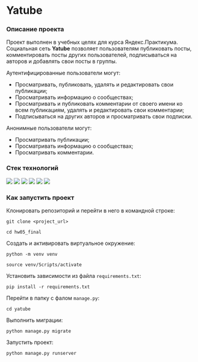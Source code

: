 # Yatube

### Описание проекта

Проект выполнен в учебных целяx для курса Яндекс.Практикума.
Социальная сеть **Yatube** позволяет пользователям публиковать посты, комментировать посты других пользователей, подписываться на авторов и добавлять свои посты в группы.

Аутентифицированные пользователи могут:
- Просматривать, публиковать, удалять и редактировать свои публикации;
- Просматривать информацию о сообществах;
- Просматривать и публиковать комментарии от своего имени ко всем публикациям, удалять и редактировать свои комментарии;
- Подписываться на других авторов и просматривать свои подписки.

Анонимные пользователи могут:
- Просматривать публикации;
- Просматривать информацию о сообществах;
- Просматривать комментарии.

### Стек технологий

<div>
  <img src="https://img.shields.io/badge/python-3670A0?style=for-the-badge&logo=python&logoColor=ffdd54"/>
  <img src="https://img.shields.io/badge/Django-092E20?style=for-the-badge&logo=django&logoColor=green"/>
  <img src="https://img.shields.io/badge/SQLite-07405E?style=for-the-badge&logo=sqlite&logoColor=white"/>
  <img src="https://img.shields.io/badge/html5-E44D26?style=for-the-badge&logo=html5&logoColor=white"/>
  <img src="https://img.shields.io/badge/bootstrap-8919e6?style=for-the-badge&logo=bootstrap&logoColor=white"/>
  <img src="https://img.shields.io/badge/unittest-%23563D7C?style=for-the-badge&logo=unittest&logoColor=white"/>
</div>

### Как запустить проект

Клонировать репозиторий и перейти в него в командной строке:
```
git clone <project_url>
```
```
cd hw05_final
```

Cоздать и активировать виртуальное окружение:
```
python -m venv venv
```
```
source venv/Scripts/activate
```

Установить зависимости из файла `requirements.txt`:
```
pip install -r requirements.txt
```

Перейти в папку с фалом `manage.py`:
```
cd yatube
```

Выполнить миграции:
```
python manage.py migrate
```

Запустить проект:
```
python manage.py runserver
```
